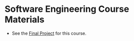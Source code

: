 # Software Engineering Course Materials

* See the [Final Project](https://github.com/LielBerniker/volentake.git) for this course.